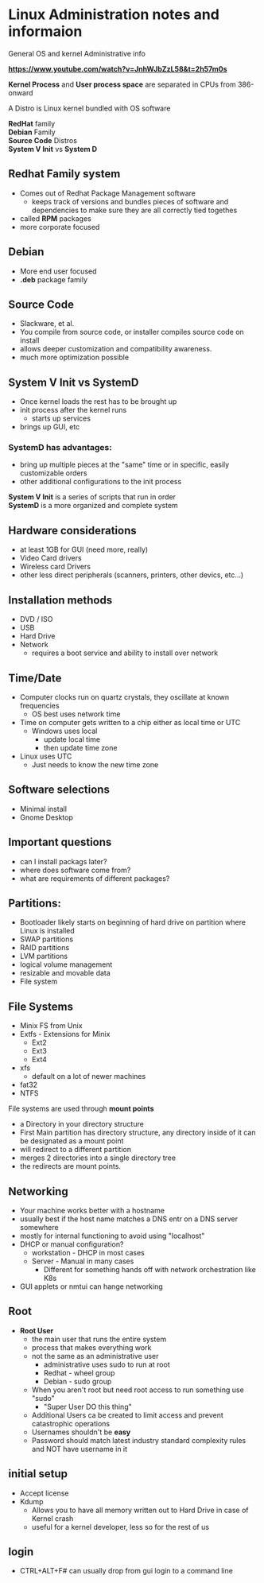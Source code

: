 # Linux Administration notes and informaion

General OS and kernel Administrative info  
  
**<https://www.youtube.com/watch?v=JnhWJbZzL58&t=2h57m0s>**

**Kernel Process** and **User process space** are separated in CPUs from 386-onward

A Distro is Linux kernel bundled with OS software

**RedHat** family  
**Debian** Family  
**Source Code** Distros  
**System V Init** vs **System D**  

## Redhat Family system

- Comes out of Redhat Package Management software
  - keeps track of versions and bundles pieces of software and dependencies to make sure they are all correctly tied togethes
- called **RPM** packages
- more corporate focused
  
## Debian

- More end user focused
- **.deb** package family

## Source Code

- Slackware, et al.
- You compile from source code, or installer compiles source code on install
- allows deeper customization and compatibility awareness.
- much more optimization possible

## System V Init vs SystemD

- Once kernel loads the rest has to be brought up
- init process after the kernel runs
  - starts up services
- brings up GUI, etc

### SystemD has advantages:

- bring up multiple pieces at the "same" time or in specific, easily customizable orders
- other additional configurations to the init process

**System V Init** is a series of scripts that run in order  
**SystemD** is a more organized and complete system

## Hardware considerations

- at least 1GB for GUI (need more, really)
- Video Card drivers
- Wireless card Drivers
- other less direct peripherals (scanners, printers, other devics, etc...)

## Installation methods

- DVD / ISO
- USB
- Hard Drive
- Network
  - requires a boot service and ability to install over network
  
## Time/Date

- Computer clocks run on quartz crystals, they oscillate at known frequencies
  - OS best uses network time
- Time on computer gets written to a chip either as local time or UTC
  - Windows uses local
    - update local time
    - then update time zone
- Linux uses UTC
  - Just needs to know the new time zone

## Software selections

- Minimal install
- Gnome Desktop

## Important questions

- can I install packags later?
- where does software come from?
- what are requirements of different packages?

## Partitions:

- Bootloader likely starts on beginning of hard drive on partition where Linux is installed
- SWAP partitions
- RAID partitions
- LVM partitions
- logical volume management
- resizable and movable data
- File system

## File Systems

- Minix FS from Unix
- Extfs - Extensions for Minix
  - Ext2
  - Ext3
  - Ext4
- xfs
  - default on a lot of newer machines
- fat32
- NTFS

 File systems are used through **mount points**

- a Directory in your directory structure
- First Main partition has directory structure, any directory inside of it can be designated as a mount point
- will redirect to a different partition
- merges 2 directories into a single directory tree
- the redirects are mount points.
  
## Networking

- Your machine works better with a hostname
- usually best if the host name matches a DNS entr on a DNS server somewhere
- mostly for internal functioning to avoid using "localhost"
- DHCP or manual configuration?
  - workstation - DHCP in most cases
  - Server - Manual in many cases
    - Different for something hands off with network orchestration like K8s
- GUI applets or nmtui can hange networking
  
## Root

- **Root User**
  - the main user that runs the entire system
  - process that makes everything work
  - not the same as an administrative user
    - administrative uses sudo to run at root
    - Redhat - wheel group
    - Debian - sudo group
  - When you aren't root but need root access to run something use "sudo"
    - "Super User DO this thing"
  - Additional Users ca be created to limit access and prevent catastrophic operations
  - Usernames shouldn't be **easy**
  - Password should match latest industry standard complexity rules and NOT have username in it
  
## initial setup

- Accept license
- Kdump
  - Allows you to have all memory written out to Hard Drive in case of Kernel crash
  - useful for a kernel developer, less so for the rest of us
  
## login

- CTRL+ALT+F# can usually drop from gui login to a command line
